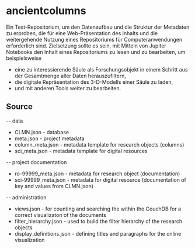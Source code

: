 # ancientcolumns

Ein Test-Repositorium, um den Datenaufbau und die Struktur der Metadaten zu erproben, die für eine  Web-Präsentation des Inhalts und  die weitergehende Nutzung eines Repositoriums  für Computeranwendungen erforderlich sind. Zielsetzung sollte es sein, mit Mitteln von Jupiter Notebooks den Inhalt eines Repositoriums zu lesen und zu bearbeiten, um beispielsweise 

  - eine zu interessierende Säule als Forschungsobjekt in einem Schritt aus der Gesamtmenge aller Daten herauszufiltern, 
  - die digitale Repräsentation des 3-D-Modells einer Säule zu laden,
  - und mit anderen Tools weiter zu bearbeiten.


## Source
 -- data
   - CLMN.json                - database
   - meta.json                - project metadata
   - column_meta.json         - metadata template for research objects (columns)
   - sci_meta.json            - metadata template for digital resources
      
 -- project documentation
   - ro-99999_meta.json       - metadata for research object (documentation)
   - sci-99999_meta.json      - metadata for digital resource (documentation of key and values from CLMN.json)

-- administration
  - views.json                - for counting and searching the within the CouchDB for a correct visualizaton of the documents
  - filter_hierarchy.json     - used to build the filter hierarchy of the research objects
  - display_definitions.json  - defining titles and paragraphs for the online visualization
